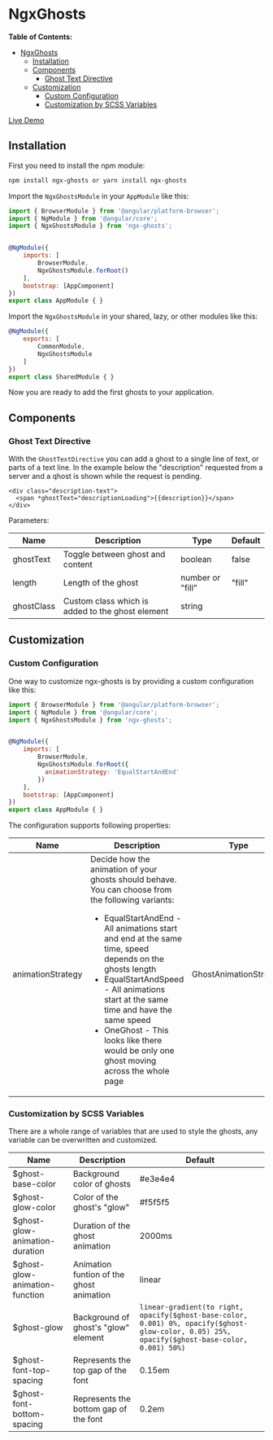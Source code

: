 # NgxGhosts

**Table of Contents:**

- [NgxGhosts](#ngxghosts)
  - [Installation](#installation)
  - [Components](#components)
    - [Ghost Text Directive](#ghost-text-directive)
  - [Customization](#customization)
    - [Custom Configuration](#custom-configuration)
    - [Customization by SCSS Variables](#customization-by-scss-variables)

[Live Demo](https://stackblitz.com/github/oschlegel/ngx-ghosts-demo)

## Installation

First you need to install the npm module:

```bash
npm install ngx-ghosts or yarn install ngx-ghosts
```

Import the `NgxGhostsModule` in your `AppModule` like this:

```javascript
import { BrowserModule } from '@angular/platform-browser';
import { NgModule } from '@angular/core';
import { NgxGhostsModule } from 'ngx-ghosts';


@NgModule({
    imports: [
        BrowserModule,
        NgxGhostsModule.forRoot()
    ],
    bootstrap: [AppComponent]
})
export class AppModule { }
```

Import the `NgxGhostsModule` in your shared, lazy, or other modules like this:

```javascript
@NgModule({
    exports: [
        CommonModule,
        NgxGhostsModule
    ]
})
export class SharedModule { }
```

Now you are ready to add the first ghosts to your application.

## Components

### Ghost Text Directive

With the `GhostTextDirective` you can add a ghost to a single line of text, or parts of a text line. In the example below the "description" requested from a server and a qhost is shown while the request is pending.

```markup
<div class="description-text">
  <span *ghostText="descriptionLoading">{{description}}</span>
</div>
```

Parameters:

| Name       | Description                                      | Type             | Default |
| ---------- | ------------------------------------------------ | ---------------- | ------- |
| ghostText  | Toggle between ghost and content                 | boolean          | false   |
| length     | Length of the ghost                              | number or "fill" | "fill"  |
| ghostClass | Custom class which is added to the ghost element | string           |         |

## Customization

### Custom Configuration

One way to customize ngx-ghosts is by providing a custom configuration like this:

```javascript
import { BrowserModule } from '@angular/platform-browser';
import { NgModule } from '@angular/core';
import { NgxGhostsModule } from 'ngx-ghosts';


@NgModule({
    imports: [
        BrowserModule,
        NgxGhostsModule.forRoot({
          animationStrategy: 'EqualStartAndEnd'
        })
    ],
    bootstrap: [AppComponent]
})
export class AppModule { }
```

The configuration supports following properties:

| Name              | Description                                                                                                                                                                                                                                                                                                                                                                                                        | Type                   | Default    |
| ----------------- | ------------------------------------------------------------------------------------------------------------------------------------------------------------------------------------------------------------------------------------------------------------------------------------------------------------------------------------------------------------------------------------------------------------------ | ---------------------- | ---------- |
| animationStrategy | Decide how the animation of your ghosts should behave. You can choose from the following variants: <ul><li>EqualStartAndEnd - All animations start and end at the same time, speed depends on the ghosts length</li><li>EqualStartAndSpeed - All animations start at the same time and have the same speed</li><li>OneGhost - This looks like there would be only one ghost moving across the whole page</li></ul> | GhostAnimationStrategy | "OneGhost" |

### Customization by SCSS Variables

There are a whole range of variables that are used to style the ghosts, any variable can be overwritten and customized.

| Name                           | Description                              | Default                                                                                                                                        |
| ------------------------------ | ---------------------------------------- | ---------------------------------------------------------------------------------------------------------------------------------------------- |
| $ghost-base-color              | Background color of ghosts               | #e3e4e4                                                                                                                                        |
| $ghost-glow-color              | Color of the ghost's "glow"              | #f5f5f5                                                                                                                                        |
| $ghost-glow-animation-duration | Duration of the ghost animation          | 2000ms                                                                                                                                         |
| $ghost-glow-animation-function | Animation funtion of the ghost animation | linear                                                                                                                                         |
| $ghost-glow                    | Background of ghost's "glow" element     | `linear-gradient(to right, opacify($ghost-base-color, 0.001) 0%, opacify($ghost-glow-color, 0.05) 25%, opacify($ghost-base-color, 0.001) 50%)` |
| $ghost-font-top-spacing        | Represents the top gap of the font       | 0.15em                                                                                                                                         |
| $ghost-font-bottom-spacing     | Represents the bottom gap of the font    | 0.2em                                                                                                                                          |
